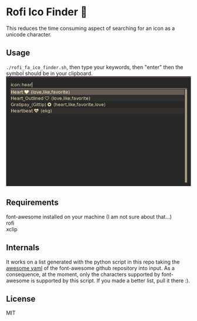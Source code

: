 # Rofi Ico Finder 
This reduces the time consuming aspect of searching for an icon as a unicode character.

## Usage   
`./rofi_fa_ico_finder.sh`, then type your keywords, then "enter" then the symbol should be in your clipboard.   
![screenshot](./screenshot.png?raw=true)

## Requirements   
font-awesome installed on your machine (I am not sure about that...)   
rofi   
xclip   

## Internals

It works on a list generated with the python script in this repo taking the [awesome yaml](https://raw.githubusercontent.com/FortAwesome/Font-Awesome/master/src/icons.yml) of the font-awesome github repository into input. As a consequence, at the moment, only the characters supported by font-awesome is supported by this script. If you made a better list, pull it there :). 

## License
MIT
